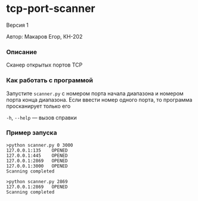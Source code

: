 # tcp-port-scanner

Версия 1

Автор: Макаров Егор, КН-202

### Описание

Сканер открытых портов TCP

### Как работать с программой

Запустите `scanner.py` с номером порта начала диапазона и номером порта конца диапазона. Если ввести номер одного порта, то программа просканирует только его

`-h`, `--help` — вызов справки

### Пример запуска

```
>python scanner.py 0 3000
127.0.0.1:135    OPENED
127.0.0.1:445    OPENED
127.0.0.1:2869   OPENED
127.0.0.1:3000   OPENED
Scanning completed
```

```
>python scanner.py 2869
127.0.0.1:2869   OPENED
Scanning completed
```